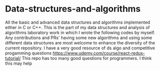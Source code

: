 # Data-structures-and-algorithms
All the basic and advanced data structures and algorithms implemented either in C or C++. This is the part of my data structures and analysis of algorithms laboratory work in which I wrote the following codes by myself. Any contributions and PRs' having some new algorithms and using some different data structures are most welcome to enhance the diversity of the current repository.
I have a very good resource of ds algo and competitive progamming questions
https://www.udemy.com/course/react-redux-tutorial/
This repo has too many good questions for programmers. I think this may help
